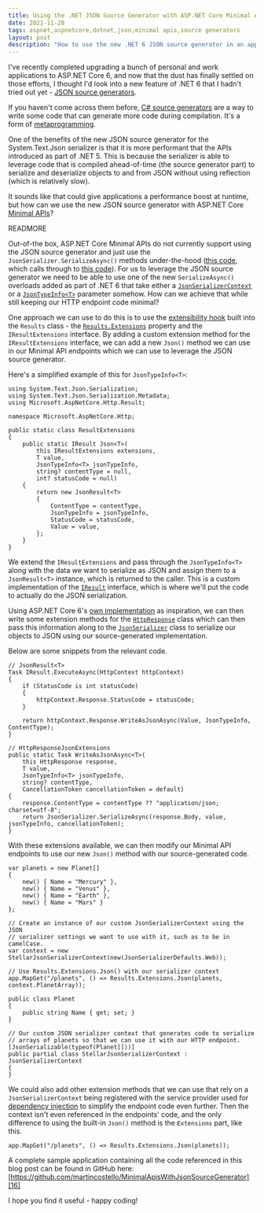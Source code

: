 ```yaml
---
title: Using the .NET JSON Source Generator with ASP.NET Core Minimal APIs
date: 2021-11-28
tags: aspnet,aspnetcore,dotnet,json,minimal apis,source generators
layout: post
description: "How to use the new .NET 6 JSON source generator in an application using ASP.NET Core Minimal APIs."
---
```


I've recently completed upgrading a bunch of personal and work applications to
ASP.NET Core 6, and now that the dust has finally settled on those efforts, I
thought I'd look into a new feature of .NET 6 that I hadn't tried out yet - [JSON source generators][1].

If you haven't come across them before, [C# source generators][2] are a way to
write some code that can generate more code during compilation. It's a form of
[metaprogramming][3].

One of the benefits of the new JSON source generator for the System.Text.Json
serializer is that it is more performant that the APIs introduced as part of
.NET 5. This is because the serializer is able to leverage code that is compiled
ahead-of-time (the source generator part) to serialize and deserialize objects
to and from JSON without using reflection (which is relatively slow).

It sounds like that could give applications a performance boost at runtime, but
how can we use the new JSON source generator with ASP.NET Core [Minimal APIs][4]?

READMORE

Out-of-the box, ASP.NET Core Minimal APIs do not currently support using the JSON
source generator and just use the `JsonSerializer.SerializeAsync()` methods
under-the-hood ([this code][5], which calls through to [this code][6]). For us
to leverage the JSON source generator we need to be able to use one of the new
`SerializeAsync()` overloads added as part of .NET 6 that take either a
[`JsonSerializerContext`][7] or a [`JsonTypeInfo<T>`][8] parameter somehow. How
can we achieve that while still keeping our HTTP endpoint code minimal?

One approach we can use to do this is to use the [extensibility hook][9] built
into the `Results` class - the [`Results.Extensions`][10] property and the
`IResultExtensions` interface. By adding a custom extension method for the
`IResultExtensions` interface, we can add a new `Json()` method we can use in
our Minimal API endpoints which we can use to leverage the JSON source generator.

Here's a simplified example of this for `JsonTypeInfo<T>`:

```
using System.Text.Json.Serialization;
using System.Text.Json.Serialization.Metadata;
using Microsoft.AspNetCore.Http.Result;

namespace Microsoft.AspNetCore.Http;

public static class ResultExtensions
{
    public static IResult Json<T>(
        this IResultExtensions extensions,
        T value,
        JsonTypeInfo<T> jsonTypeInfo,
        string? contentType = null,
        int? statusCode = null)
    {
        return new JsonResult<T>
        {
            ContentType = contentType,
            JsonTypeInfo = jsonTypeInfo,
            StatusCode = statusCode,
            Value = value,
        };
    }
}
```

We extend the `IResultExtensions` and pass through the `JsonTypeInfo<T>` along
with the data we want to serialize as JSON and assign them to a `JsonResult<T>`
instance, which is returned to the caller. This is a custom implementation of the
[`IResult`][11] interface, which is where we'll put the code to actually do the
JSON serialization.

Using ASP.NET Core 6's [own implementation][12] as inspiration, we can then
write some extension methods for the [`HttpResponse`][13] class which can then
pass this information along to the [`JsonSerializer`][14] class to serialize
our objects to JSON using our source-generated implementation.

Below are some snippets from the relevant code.

```
// JsonResult<T>
Task IResult.ExecuteAsync(HttpContext httpContext)
{
    if (StatusCode is int statusCode)
    {
        httpContext.Response.StatusCode = statusCode;
    }

    return httpContext.Response.WriteAsJsonAsync(Value, JsonTypeInfo, ContentType);
}

// HttpResponseJsonExtensions
public static Task WriteAsJsonAsync<T>(
    this HttpResponse response,
    T value,
    JsonTypeInfo<T> jsonTypeInfo,
    string? contentType,
    CancellationToken cancellationToken = default)
{
    response.ContentType = contentType ?? "application/json; charset=utf-8";
    return JsonSerializer.SerializeAsync(response.Body, value, jsonTypeInfo, cancellationToken);
}
```

With these extensions available, we can then modify our Minimal API endpoints to
use our new `Json()` method with our source-generated code.

```
var planets = new Planet[]
{
    new() { Name = "Mercury" },
    new() { Name = "Venus" },
    new() { Name = "Earth" },
    new() { Name = "Mars" }
};

// Create an instance of our custom JsonSerializerContext using the JSON
// serializer settings we want to use with it, such as to be in camelCase.
var context = new StellarJsonSerializerContext(new(JsonSerializerDefaults.Web));

// Use Results.Extensions.Json() with our serializer context
app.MapGet("/planets", () => Results.Extensions.Json(planets, context.PlanetArray));

public class Planet
{
    public string Name { get; set; }
}

// Our custom JSON serializer context that generates code to serialize
// arrays of planets so that we can use it with our HTTP endpoint.
[JsonSerializable(typeof(Planet[]))]
public partial class StellarJsonSerializerContext : JsonSerializerContext
{
}
```

We could also add other extension methods that we can use that rely on a
`JsonSerializerContext` being registered with the service provider used for
[dependency injection][15] to simplify the endpoint code even further. Then the
context isn't even referenced in the endpoints' code, and the only difference to
using the built-in `Json()` method is the `Extensions` part, like this.

```
app.MapGet("/planets", () => Results.Extensions.Json(planets));
```

A complete sample application containing all the code referenced in this blog
post can be found in GitHub here: [https://github.com/martincostello/MinimalApisWithJsonSourceGenerator][16]

I hope you find it useful - happy coding!

[1]: https://devblogs.microsoft.com/dotnet/try-the-new-system-text-json-source-generator/
[2]: https://devblogs.microsoft.com/dotnet/introducing-c-source-generators/
[3]: https://en.wikipedia.org/wiki/Metaprogramming
[4]: https://docs.microsoft.com/en-us/aspnet/core/fundamentals/minimal-apis
[5]: https://github.com/dotnet/aspnetcore/blob/ae1a6cbe225b99c0bf38b7e31bf60cb653b73a52/src/Http/Http.Results/src/JsonResult.cs#L57
[6]: https://github.com/dotnet/aspnetcore/blob/ae1a6cbe225b99c0bf38b7e31bf60cb653b73a52/src/Http/Http.Extensions/src/HttpResponseJsonExtensions.cs#L91
[7]: https://docs.microsoft.com/en-us/dotnet/api/system.text.json.jsonserializer.serializeasync?view=net-6.0#System_Text_Json_JsonSerializer_SerializeAsync_System_IO_Stream_System_Object_System_Type_System_Text_Json_Serialization_JsonSerializerContext_System_Threading_CancellationToken_
[8]: https://docs.microsoft.com/en-us/dotnet/api/system.text.json.jsonserializer.serializeasync?view=net-6.0#System_Text_Json_JsonSerializer_SerializeAsync__1_System_IO_Stream___0_System_Text_Json_Serialization_Metadata_JsonTypeInfo___0__System_Threading_CancellationToken_
[9]: https://docs.microsoft.com/en-us/aspnet/core/fundamentals/minimal-apis?view=aspnetcore-6.0#customizing-results
[10]: https://docs.microsoft.com/en-us/dotnet/api/microsoft.aspnetcore.http.results.extensions?view=aspnetcore-6.0#Microsoft_AspNetCore_Http_Results_Extensions
[11]: https://docs.microsoft.com/en-us/dotnet/api/microsoft.aspnetcore.http.iresult?view=aspnetcore-6.0
[12]: https://github.com/dotnet/aspnetcore/blob/ae1a6cbe225b99c0bf38b7e31bf60cb653b73a52/src/Http/Http.Results/src/JsonResult.cs#L47-L58
[13]: https://docs.microsoft.com/en-us/dotnet/api/microsoft.aspnetcore.http.httpresponse?view=aspnetcore-6.0
[14]: https://docs.microsoft.com/en-us/dotnet/api/system.text.json.jsonserializer?view=net-6.0
[15]: https://docs.microsoft.com/en-us/aspnet/core/fundamentals/dependency-injection?view=aspnetcore-6.0
[16]: https://github.com/martincostello/MinimalApisWithJsonSourceGenerator
